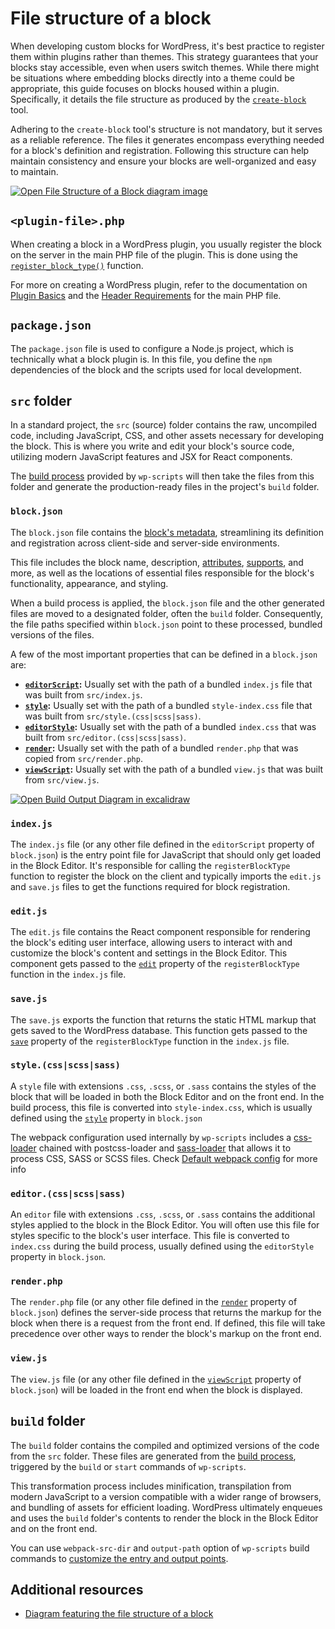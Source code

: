 # File structure of a block

When developing custom blocks for WordPress, it's best practice to register them within plugins rather than themes. This strategy guarantees that your blocks stay accessible, even when users switch themes. While there might be situations where embedding blocks directly into a theme could be appropriate, this guide focuses on blocks housed within a plugin. Specifically, it details the file structure as produced by the [`create-block`](https://developer.wordpress.org/block-editor/getting-started/devenv/get-started-with-create-block/) tool.

Adhering to the `create-block` tool's structure is not mandatory, but it serves as a reliable reference. The files it generates encompass everything needed for a block's definition and registration. Following this structure can help maintain consistency and ensure your blocks are well-organized and easy to maintain.

[![Open File Structure of a Block diagram image](https://developer.wordpress.org/files/2023/11/file-structure-block.png)](https://developer.wordpress.org/files/2023/11/file-structure-block.png 'Open File Structure of a Block diagram image')

## `<plugin-file>.php`

When creating a block in a WordPress plugin, you usually register the block on the server in the main PHP file of the plugin. This is done using the [`register_block_type()`](https://developer.wordpress.org/reference/functions/register_block_type/) function.

<div class="callout callout-info">
    For more on creating a WordPress plugin, refer to the documentation on <a href="https://developer.wordpress.org/plugins/plugin-basics/">Plugin Basics</a> and the <a href="https://developer.wordpress.org/plugins/plugin-basics/header-requirements/"> Header Requirements</a> for the main PHP file.
</div>

## `package.json`

The `package.json` file is used to configure a Node.js project, which is technically what a block plugin is. In this file, you define the `npm` dependencies of the block and the scripts used for local development.

## `src` folder

In a standard project, the `src` (source) folder contains the raw, uncompiled code, including JavaScript, CSS, and other assets necessary for developing the block. This is where you write and edit your block's source code, utilizing modern JavaScript features and JSX for React components.

The [build process](docs/block-editor/getting-started/fundamentals/javascript-in-the-block-editor/#javascript-build-process.md) provided by `wp-scripts` will then take the files from this folder and generate the production-ready files in the project's `build` folder.

### `block.json`

The `block.json` file contains the [block's metadata](docs/block-editor/reference-guides/block-api/block-metadata/), streamlining its definition and registration across client-side and server-side environments.

This file includes the block name, description, [attributes](docs/block-editor/reference-guides/block-api/block-attributes/), [supports](docs/block-editor/reference-guides/block-api/block-supports/), and more, as well as the locations of essential files responsible for the block's functionality, appearance, and styling.

When a build process is applied, the `block.json` file and the other generated files are moved to a designated folder, often the `build` folder. Consequently, the file paths specified within `block.json` point to these processed, bundled versions of the files.

A few of the most important properties that can be defined in a `block.json` are:

-   **[`editorScript`](https://developer.wordpress.org/block-editor/reference-guides/block-api/block-metadata/#editor-script):** Usually set with the path of a bundled `index.js` file that was built from `src/index.js`.
-   **[`style`](https://developer.wordpress.org/block-editor/reference-guides/block-api/block-metadata/#style):** Usually set with the path of a bundled `style-index.css` file that was built from `src/style.(css|scss|sass)`.
-   **[`editorStyle`](https://developer.wordpress.org/block-editor/reference-guides/block-api/block-metadata/#editor-style):** Usually set with the path of a bundled `index.css` that was built from `src/editor.(css|scss|sass)`.
-   **[`render`](https://developer.wordpress.org/block-editor/reference-guides/block-api/block-metadata/#render):** Usually set with the path of a bundled `render.php` that was copied from `src/render.php`.
-   **[`viewScript`](https://developer.wordpress.org/block-editor/reference-guides/block-api/block-metadata/#view-script):** Usually set with the path of a bundled `view.js` that was built from `src/view.js`.

[![Open Build Output Diagram in excalidraw](https://developer.wordpress.org/files/2023/11/file-structure-build-output.png)](https://excalidraw.com/#json=c22LROgcG4JkD-7SkuE-N,rQW_ViJBq0Yk3qhCgqD6zQ 'Open Build Output Diagram in excalidraw')

### `index.js`

The `index.js` file (or any other file defined in the `editorScript` property of `block.json`) is the entry point file for JavaScript that should only get loaded in the Block Editor. It's responsible for calling the `registerBlockType` function to register the block on the client and typically imports the `edit.js` and `save.js` files to get the functions required for block registration.

### `edit.js`

The `edit.js` file contains the React component responsible for rendering the block's editing user interface, allowing users to interact with and customize the block's content and settings in the Block Editor. This component gets passed to the [`edit`](https://developer.wordpress.org/block-editor/reference-guides/block-api/block-edit-save/#edit) property of the `registerBlockType` function in the `index.js` file.

### `save.js`

The `save.js` exports the function that returns the static HTML markup that gets saved to the WordPress database. This function gets passed to the [`save`](https://developer.wordpress.org/block-editor/reference-guides/block-api/block-edit-save/#save) property of the `registerBlockType` function in the `index.js` file.

### `style.(css|scss|sass)`

A `style` file with extensions `.css`, `.scss`, or `.sass` contains the styles of the block that will be loaded in both the Block Editor and on the front end. In the build process, this file is converted into `style-index.css`, which is usually defined using the [`style`](https://developer.wordpress.org/block-editor/reference-guides/block-api/block-metadata/#style) property in `block.json`

<div class="callout callout-info">
    The webpack configuration used internally by <code>wp-scripts</code> includes a <a href="https://webpack.js.org/loaders/css-loader/">css-loader</a> chained with <a herf="https://webpack.js.org/loaders/postcss-loader/">postcss-loader</a> and <a href="https://webpack.js.org/loaders/sass-loader/">sass-loader</a> that allows it to process CSS, SASS or SCSS files. Check <a href="https://developer.wordpress.org/block-editor/reference-guides/packages/packages-scripts/#default-webpack-config">Default webpack config</a> for more info
</div>

### `editor.(css|scss|sass)`

An `editor` file with extensions `.css`, `.scss`, or `.sass` contains the additional styles applied to the block in the Block Editor. You will often use this file for styles specific to the block's user interface. This file is converted to `index.css` during the build process, usually defined using the `editorStyle` property in `block.json`.

### `render.php`

The `render.php` file (or any other file defined in the [`render`](https://developer.wordpress.org/block-editor/reference-guides/block-api/block-metadata/#render) property of `block.json`) defines the server-side process that returns the markup for the block when there is a request from the front end. If defined, this file will take precedence over other ways to render the block's markup on the front end.

### `view.js`

The `view.js` file (or any other file defined in the [`viewScript`](https://developer.wordpress.org/block-editor/reference-guides/block-api/block-metadata/#view-script) property of `block.json`) will be loaded in the front end when the block is displayed.

## `build` folder

The `build` folder contains the compiled and optimized versions of the code from the `src` folder. These files are generated from the [build process](https://developer.wordpress.org/block-editor/getting-started/devenv/get-started-with-wp-scripts/#the-build-process-with-wp-scripts), triggered by the `build` or `start` commands of `wp-scripts`.

This transformation process includes minification, transpilation from modern JavaScript to a version compatible with a wider range of browsers, and bundling of assets for efficient loading. WordPress ultimately enqueues and uses the `build` folder's contents to render the block in the Block Editor and on the front end.

<div class="callout callout-info">
    You can use <code>webpack-src-dir</code> and <code>output-path</code> option of <code>wp-scripts</code> build commands to <a href="https://developer.wordpress.org/block-editor/reference-guides/packages/packages-scripts/#automatic-block-json-detection-and-the-source-code-directory">customize the entry and output points</a>.
</div>

## Additional resources

-   [Diagram featuring the file structure of a block](https://excalidraw.com/#json=YYpeR-kY1ZMhFKVZxGhMi,mVZewfwNAh_oL-7bj4gmdw)
